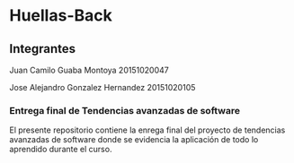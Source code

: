 # Huellas-Back

## Integrantes

Juan Camilo Guaba Montoya         20151020047

Jose Alejandro Gonzalez Hernandez 20151020105

### Entrega final de Tendencias avanzadas de software
El presente repositorio contiene la enrega final del proyecto de tendencias avanzadas de software
donde se evidencia la aplicación de todo lo aprendido durante el curso.
